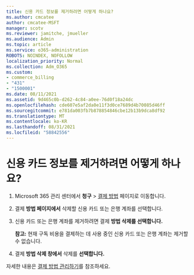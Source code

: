 ```yaml
---
title: 신용 카드 정보를 제거하려면 어떻게 하나요?
ms.author: cmcatee
author: cmcatee-MSFT
manager: scotv
ms.reviewer: jamitche, jmueller
ms.audience: Admin
ms.topic: article
ms.service: o365-administration
ROBOTS: NOINDEX, NOFOLLOW
localization_priority: Normal
ms.collection: Adm_O365
ms.custom:
- commerce_billing
- "431"
- "1500001"
ms.date: 08/11/2021
ms.assetid: 9d465c0b-d262-4c84-a0ee-76d0f18a24dc
ms.openlocfilehash: cde607e5af2da0e11f3d0ce7689d4b70085d46ff
ms.sourcegitcommit: e781da003fb7b878854846cbe12b13b9dca8df92
ms.translationtype: MT
ms.contentlocale: ko-KR
ms.lasthandoff: 08/31/2021
ms.locfileid: "58842556"
---
```

# <a name="how-do-i-remove-my-credit-card-information"></a>신용 카드 정보를 제거하려면 어떻게 하나요?

1. Microsoft 365 관리 센터에서 **청구** \> [결제 방법](https://go.microsoft.com/fwlink/p/?linkid=2018806) 페이지로 이동합니다.

2. 결제 **방법 페이지에서** 삭제할 신용 카드 또는 은행 계좌를 선택합니다.

3. 신용 카드 또는 은행 계좌를 제거하려면 결제 **방법 삭제를 선택합니다.**

    **참고:** 현재 구독 비용을 결제하는 데 사용 중인 신용 카드 또는 은행 계좌는 제거할 수 없습니다.

4. 결제 **방법 삭제 창에서** 삭제를 **선택합니다.**

자세한 내용은 [결제 방법 관리하기](https://docs.microsoft.com/microsoft-365/commerce/billing-and-payments/manage-payment-methods)를 참조하세요.